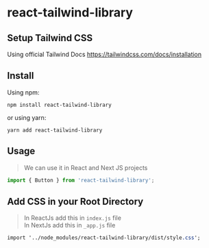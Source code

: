 # react-tailwind-library

## Setup Tailwind CSS
Using official Tailwind Docs
https://tailwindcss.com/docs/installation

## Install
Using npm:

```shell
npm install react-tailwind-library
```

or using yarn:

```shell
yarn add react-tailwind-library
```

## Usage
> We can use it in React and Next JS projects

```js
import { Button } from 'react-tailwind-library';
```
## Add CSS in your Root Directory 
> In ReactJs add this in `index.js` file <br/>
> In NextJs add this in `_app.js` file
```css
import '../node_modules/react-tailwind-library/dist/style.css';
```



